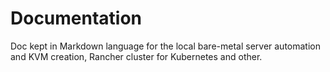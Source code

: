 # Documentation
Doc kept in Markdown language for the local bare-metal server automation and KVM creation, Rancher cluster for Kubernetes and other.
